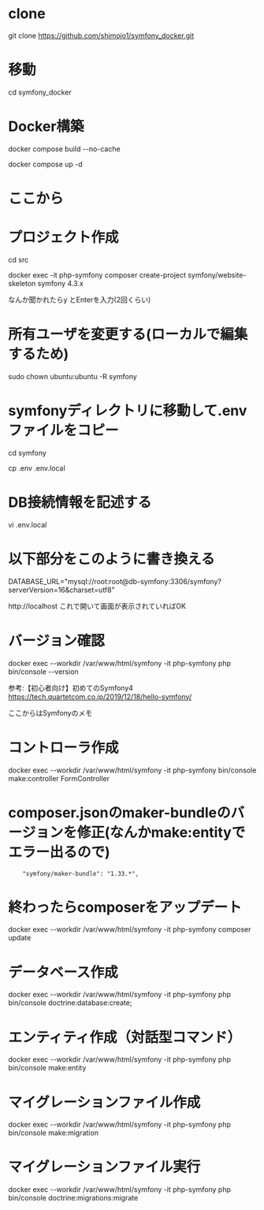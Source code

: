 # clone
git clone https://github.com/shimojo1/symfony_docker.git

# 移動
cd symfony_docker

# Docker構築
docker compose build --no-cache

docker compose up -d

# ここから
# プロジェクト作成
cd src

docker exec -it php-symfony composer create-project symfony/website-skeleton symfony 4.3.x

なんか聞かれたらy とEnterを入力(2回くらい)

# 所有ユーザを変更する(ローカルで編集するため)
sudo chown ubuntu:ubuntu -R symfony


# symfonyディレクトリに移動して.envファイルをコピー
cd symfony

cp .env .env.local

# DB接続情報を記述する
vi .env.local

# 以下部分をこのように書き換える
DATABASE_URL="mysql://root:root@db-symfony:3306/symfony?serverVersion=16&charset=utf8"

http://localhost
これで開いて画面が表示されていればOK

# バージョン確認
docker exec --workdir /var/www/html/symfony -it php-symfony php bin/console --version



参考:【初心者向け】初めてのSymfony4
https://tech.quartetcom.co.jp/2019/12/18/hello-symfony/

ここからはSymfonyのメモ

# コントローラ作成
docker exec --workdir /var/www/html/symfony -it php-symfony bin/console make:controller FormController

# composer.jsonのmaker-bundleのバージョンを修正(なんかmake:entityでエラー出るので)

        "symfony/maker-bundle": "1.33.*",

# 終わったらcomposerをアップデート
docker exec --workdir /var/www/html/symfony -it php-symfony composer update

# データベース作成
docker exec --workdir /var/www/html/symfony -it php-symfony php bin/console doctrine:database:create;

# エンティティ作成（対話型コマンド）
docker exec --workdir /var/www/html/symfony -it php-symfony php bin/console make:entity

# マイグレーションファイル作成
docker exec --workdir /var/www/html/symfony -it php-symfony php bin/console make:migration

# マイグレーションファイル実行
docker exec --workdir /var/www/html/symfony -it php-symfony php bin/console doctrine:migrations:migrate
